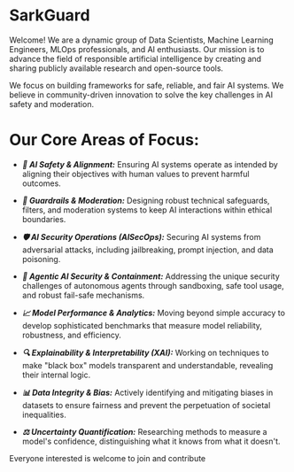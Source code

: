 # SarkGuard

Welcome! We are a dynamic group of Data Scientists, Machine Learning Engineers, MLOps professionals, and AI enthusiasts. Our mission is to advance the field of responsible artificial intelligence by creating and sharing publicly available research and open-source tools.

We focus on building frameworks for safe, reliable, and fair AI systems. We believe in community-driven innovation to solve the key challenges in AI safety and moderation.

# Our Core Areas of Focus:

- ***🎯 AI Safety & Alignment:*** Ensuring AI systems operate as intended by aligning their objectives with human values to prevent harmful outcomes.

- ***🚦 Guardrails & Moderation:*** Designing robust technical safeguards, filters, and moderation systems to keep AI interactions within ethical boundaries.

- ***🛡️ AI Security Operations (AISecOps):*** Securing AI systems from adversarial attacks, including jailbreaking, prompt injection, and data poisoning.

- ***🤖 Agentic AI Security & Containment:*** Addressing the unique security challenges of autonomous agents through sandboxing, safe tool usage, and robust fail-safe mechanisms.

- ***📈 Model Performance & Analytics:*** Moving beyond simple accuracy to develop sophisticated benchmarks that measure model reliability, robustness, and efficiency.

- ***🔍 Explainability & Interpretability (XAI):*** Working on techniques to make "black box" models transparent and understandable, revealing their internal logic.

- ***📊 Data Integrity & Bias:*** Actively identifying and mitigating biases in datasets to ensure fairness and prevent the perpetuation of societal inequalities.

- ***⚖️ Uncertainty Quantification:*** Researching methods to measure a model's confidence, distinguishing what it knows from what it doesn't.

Everyone interested is welcome to join and contribute
